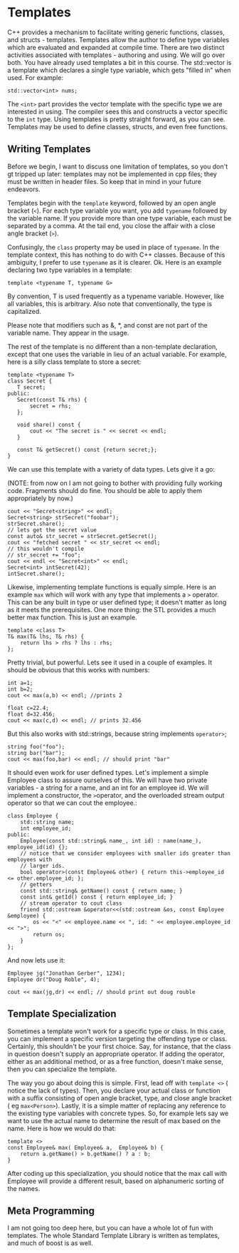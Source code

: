 # Templates 

C++ provides a mechanism to facilitate writing generic functions, classes, and structs - templates. Templates allow the author to define type variables which are evaluated and expanded at compile time. There are two distinct activities associated with templates - authoring and using. We will go over both. You have already used templates a bit in this course. The std::vector is a template which declares a single type variable, which gets "filled in" when used. For example:
 
 ```
 std::vector<int> nums;
 ```
 
 The `<int>` part provides the vector template with the specific type we are interested in using. The compiler sees this and constructs a vector specific to the `int` type. Using templates is pretty straight forward, as you can see. Templates may be used to define classes, structs, and even free functions. 
 
 ## Writing Templates 
 
 Before we begin, I want to discuss one limitation of templates, so you don't gt tripped up later: templates may not be implemented in cpp files; they must be written in header files. So keep that in mind in your future endeavors. 
 
 Templates begin with the `template` keyword, followed by an open angle bracket (`<`). For each type variable you want, you add `typename` followed by the variable name. If you provide more than one type variable, each must be separated by a comma. At the tail end, you close the affair with a close angle bracket (`>`).
 
 Confusingly, the `class` property may be used in place of `typename`. In the template context, this has nothing to do with C++ classes. Because of this ambiguity, I prefer to use `typename` as it is clearer. Ok. Here is an example declaring two type variables in a template:
 
 ```
 template <typename T, typename G>
 ```
 
 By convention, T is used frequently as a typename variable. However, like all variables, this is arbitrary. Also note that conventionally, the type is capitalized. 
 
 Please note that modifiers such as &, *, and const are not part of the variable name. They appear in the usage.
 
 The rest of the template is no different than a non-template declaration, except that one uses the variable in lieu of an actual variable. For example, here is a silly class template to store a secret:
 
 ```
 template <typename T>
 class Secret {
    T secret;
 public:
    Secret(const T& rhs) {
        secret = rhs;
    };
    
    void share() const {
        cout << "The secret is " << secret << endl;
    }
    
    const T& getSecret() const {return secret;};
 }
 ```
 
We can use this template with a variety of data types. Lets give it a go:

(NOTE: from now on I am not going to bother with providing fully working code. Fragments should do fine. You should be able to apply them appropriately by now.)
```
cout << "Secret<string>" << endl;
Secret<string> strSecret("foobar");
strSecret.share();
// lets get the secret value
const auto& str_secret = strSecret.getSecret();
cout << "fetched secret " << str_secret << endl;
// this wouldn't compile
// str_secret += "foo";
cout << endl << "Secret<int>" << endl;
Secret<int> intSecret(42);
intSecret.share();

```

Likewise, implementing template functions is equally simple. Here is an example `max` which will work with any type that implements a `>` operator. This can be any built in type or user defined type; it doesn't matter as long as it meets the prerequisites. One more thing: the STL provides a much better max function. This is just an example.

```
template <class T>
T& max(T& lhs, T& rhs) {
    return lhs > rhs ? lhs : rhs;
};
```

Pretty trivial, but powerful. Lets see it used in a couple of examples. It should be obvious that this works with numbers:

```
int a=1;
int b=2;
cout << max(a,b) << endl; //prints 2

float c=22.4;
float d=32.456;
cout << max(c,d) << endl; // prints 32.456
```

But this also works with std::strings, because string implements `operator>`;

```
string foo("foo");
string bar("bar");
cout << max(foo,bar) << endl; // should print "bar"
```

It should even work for user defined types. Let's implement a simple Employee class to assure ourselves of this. We will have two private variables - a string for a name, and an int for an employee id. We will implement a constructor, the `>`operator, and the overloaded stream output operator so that we can cout the employee.:

```
class Employee {
    std::string name;
    int employee_id;
public:
    Employee(const std::string& name_, int id) : name(name_), employee_id(id) {};
    // notice that we consider employees with smaller ids greater than employees with 
    // larger ids. 
    bool operator>(const Employee& other) { return this->employee_id <= other.employee_id; };
    // getters
    const std::string& getName() const { return name; }
    const int& getId() const { return employee_id; }
    // stream operator to cout class
    friend std::ostream &operator<<(std::ostream &os, const Employee &employee) {
        os << "<" << employee.name << ", id: " << employee.employee_id << ">";
        return os;
    }
};
```

And now lets use it:

```
Employee jg("Jonathan Gerber", 1234);
Employee dr("Doug Roble", 4);

cout << max(jg,dr) << endl; // should print out doug rouble
```

## Template Specialization

Sometimes a template won't work for a specific type or class. In this case, you can implement a specific version targeting the offending type or class. Certainly, this shouldn't be your first choice. Say, for instance, that the class in question doesn't supply an appropriate operator. If adding the operator, either as an additional method, or as a free function, doesn't make sense, then you can specialize the template. 

The way you go about doing this is simple. First, lead off with `template <>` ( notice the lack of types). Then, you declare your actual class or function with a suffix consisting of open angle bracket, type, and close angle bracket ( eg `max<Person>`). Lastly, it is a simple matter of replacing any reference to the existing type variables with concrete types. So, for example lets say we want to use the actual name to determine the result of max based on the name. Here is how we would do that:

```
template <>
const Employee& max( Employee& a,  Employee& b) {
    return a.getName() > b.getName() ? a : b;
}
```

After coding up this specialization, you should notice that the max call with Employee will provide a different result, based on alphanumeric sorting of the names.

## Meta Programming

I am not going too deep here, but you can have a whole lot of fun with templates. The whole Standard Template Library is written as templates, and much of boost is as well. 